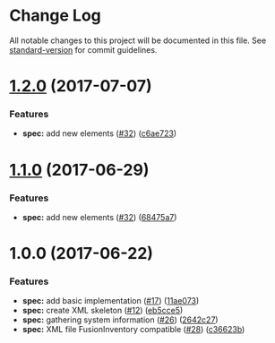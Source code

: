 # Change Log

All notable changes to this project will be documented in this file. See [standard-version](https://github.com/conventional-changelog/standard-version) for commit guidelines.

<a name="1.2.0"></a>
# [1.2.0](https://github.com/flyve-mdm/flyve-mdm-web-ui/compare/1.0.0...v1.2.0) (2017-07-07)


### Features

* **spec:** add new elements  ([#32](https://github.com/flyve-mdm/flyve-mdm-web-ui/issues/32)) ([c6ae723](https://github.com/flyve-mdm/flyve-mdm-web-ui/commit/c6ae723))



<a name="1.1.0"></a>
# [1.1.0](https://github.com/flyve-mdm/flyve-mdm-web-ui/compare/1.0.0...v1.1.0) (2017-06-29)


### Features

* **spec:** add new elements  ([#32](https://github.com/flyve-mdm/flyve-mdm-web-ui/issues/32)) ([68475a7](https://github.com/flyve-mdm/flyve-mdm-web-ui/commit/68475a7))



<a name="1.0.0"></a>
# 1.0.0 (2017-06-22)


### Features

* **spec:** add basic implementation  ([#17](https://github.com/flyve-mdm/flyve-mdm-web-ui/issues/17)) ([11ae073](https://github.com/flyve-mdm/flyve-mdm-web-ui/commit/11ae073))
* **spec:** create XML skeleton ([#12](https://github.com/flyve-mdm/flyve-mdm-web-ui/issues/12)) ([eb5cce5](https://github.com/flyve-mdm/flyve-mdm-web-ui/commit/eb5cce5))
* **spec:** gathering system information ([#26](https://github.com/flyve-mdm/flyve-mdm-web-ui/issues/26)) ([2642c27](https://github.com/flyve-mdm/flyve-mdm-web-ui/commit/2642c27))
* **spec:** XML file FusionInventory compatible ([#28](https://github.com/flyve-mdm/flyve-mdm-web-ui/issues/28)) ([c36623b](https://github.com/flyve-mdm/flyve-mdm-web-ui/commit/c36623b))
